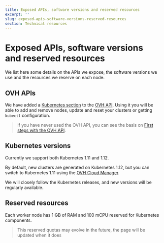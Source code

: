 ```yaml
---
title: Exposed APIs, software versions and reserved resources
excerpt: ''
slug: exposed-apis-software-versions-reserved-resources
section: Technical resources
---
```


# Exposed APIs, software versions and reserved resources

We list here some details on the APIs we expose, the software versions we use and the resources we reserve on each node.


## OVH APIs 

We have added a [Kubernetes section](https://api.ovh.com/console/#/kube) to the [OVH API](https://api.ovh.com/). Using it you will be able to add and remove nodes, update and reset your clusters or getting `kubectl` configuration.

> If you have never used the OVH API, you can see the basis on [First steps with the OVH API](https://docs.ovh.com/gb/en/customer/first-steps-with-ovh-api/).


## Kubernetes versions

Currently we support both Kubernetes 1.11 and 1.12.

By default, new clusters are generated on Kubernetes 1.12, but you can switch to Kubernetes 1.11 using the [OVH Cloud Manager](https://www.ovh.com/manager/cloud/).

We will closely follow the Kubernetes releases, and new versions will be regularly available.


## Reserved resources

Each worker node has 1 GB of RAM and 100 mCPU reserved for Kubernetes components. 

> This reserved quotas may evolve in the future, the page will be updated when it does